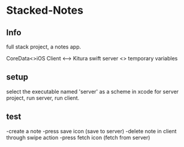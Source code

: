 # Stacked-Notes

## Info

full stack project, a notes app.

CoreData<>iOS Client <--> Kitura swift server <> temporary variables

## setup

select the executable named 'server' as a scheme in xcode for server project, run server, run client.

## test

-create a note
-press save icon (save to server)
-delete note in client through swipe action
-press fetch icon (fetch from server)
